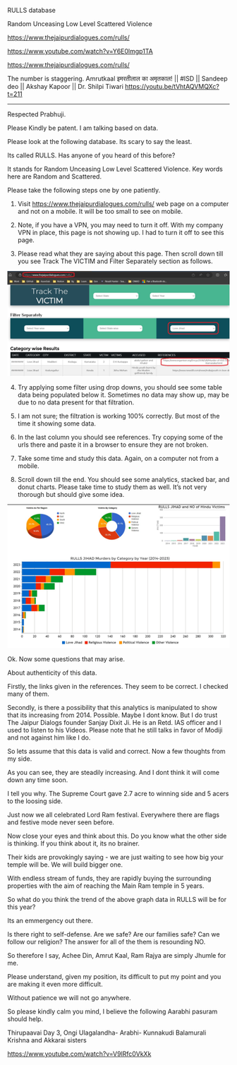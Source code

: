 
RULLS database

Random Unceasing Low Level Scattered Violence

https://www.thejaipurdialogues.com/rulls/

https://www.youtube.com/watch?v=Y6E0lmgp1TA

https://www.thejaipurdialogues.com/rulls/

The number is staggering. 
Amrutkaal इमरतीलाल का अमृतकाल! || #ISD || Sandeep deo || Akshay Kapoor || Dr. Shilpi Tiwari
https://youtu.be/tVhtAQVMQXc?t=211


-----------------------------------------------------

Respected Prabhuji.

Please Kindly be patent. I am talking based on data.

Please look at the following database. Its scary to say the least.

Its called RULLS. Has anyone of you heard of this before?

It stands for Random Unceasing Low Level Scattered Violence. Key words here are Random and Scattered.

Please take the following steps one by one patiently.

1. Visit https://www.thejaipurdialogues.com/rulls/ web page on a computer and not on a mobile. It will be too small to see on mobile. 

2. Note, if you have a VPN, you may need to turn it off. With my company VPN in place, this page is not showing up. I had to turn it off to see this page.

3. Please read what they are saying about this page. Then scroll down till you see Track The VICTIM and Filter Separately section as follows.

![Rulls Filter](50_50_Rulls_Filter.jpg)

4. Try applying some filter using drop downs, you should see some table data being populated below it. Sometimes no data may show up, may be due to no data present for that filtration. 

5. I am not sure; the filtration is working 100% correctly. But most of the time it showing some data.

6. In the last column you should see references. Try copying some of the urls there and paste it in a browser to ensure they are not broken.  

7. Take some time and study this data. Again, on a computer not from a mobile. 

8. Scroll down till the end. You should see some analytics, stacked bar, and donut charts. Please take time to study them as well. It’s not very thorough but should give some idea.

![Analytics](51_50_Analytics.jpg)

Ok. Now some questions that may arise.

About authenticity of this data. 

Firstly, the links given in the references. They seem to be correct. I checked many of them.

Secondly, is there a possibility that this analytics is manipulated to show that its increasing from 2014. Possible. Maybe I dont know. 
But I do trust The Jaipur Dialogs founder Sanjay Dixit Ji. He is an Retd. IAS officer and I used to listen to his Videos. 
Please note that he still talks in favor of Modiji and not against him like I do. 

So lets assume that this data is valid and correct. Now a few thoughts from my side.

As you can see, they are steadily increasing. And I dont think it will come down any time soon.

I tell you why. The Supreme Court gave 2.7 acre to winning side and 5 acers to the loosing side.

Just now we all celebrated Lord Ram festival. Everywhere there are flags and festive mode never seen before.

Now close your eyes and think about this. Do you know what the other side is thinking. If you think about it, its no brainer. 

Their kids are provokingly saying - we are just waiting to see how big your temple will be. We will build bigger one.

With endless stream of funds, they are rapidly buying the surrounding properties with the aim of reaching the Main Ram temple in 5 years.

So what do you think the trend of the above graph data in RULLS will be for this year?

Its an emmergency out there. 

Is there right to self-defense. Are we safe? Are our families safe? Can we follow our religion?
The answer for all of the them is resounding NO.

So therefore I say, Achee Din, Amrut Kaal, Ram Rajya are simply Jhumle for me. 

Please understand, given my position, its difficult to put my point and you are making it even more difficult.

Without patience we will not go anywhere. 

So please kindly calm you mind, I believe the following Aarabhi pasuram should help.

Thirupaavai Day 3, Ongi Ulagalandha- Arabhi- Kunnakudi Balamurali Krishna and Akkarai sisters

https://www.youtube.com/watch?v=V9lRfc0VkXk





